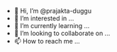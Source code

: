- 👋 Hi, I’m @prajakta-duggu
- 👀 I’m interested in ...
- 🌱 I’m currently learning ...
- 💞️ I’m looking to collaborate on ...
- 📫 How to reach me ...

<!---
prajakta-duggu/prajakta-duggu is a ✨ special ✨ repository because its `README.md` (this file) appears on your GitHub profile.
You can click the Preview link to take a look at your changes.
--->
